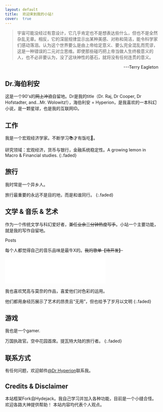 ```yaml
---
layout: default
title:  欢迎来到我的小站!
cover:  true
---
```


> 宇宙可能没经过有意设计，它几乎肯定也不是想表达些什么，但也不是全然杂乱无章。相反，它的深层规律显示出某种美感、对称和简洁，能令科学家们感动落泪。认为这个世界要么是由上帝给定意义、要么完全混乱而荒谬，这是一种错误的二元对立思维。即使那些碰巧把上帝当做人生终极意义的人，也不必非要认为，没了这块神性的基石，就将没有任何连贯的意义。   
<p align="right">---Terry Eagleton

## Dr.海伯利安
这是一个90's的<del>网上冲浪</del>自留地。Dr是我的title（Dr. Raj, Dr Cooper, Dr Hofstadter, and...Mr. Wolowitz!），海伯利安 = Hyperion，是我喜欢的一本科幻小说，是一颗星球，也是我的互联网ID。

## 工作
我是一个宏观经济学家。不断学习📚才有饭吃🍚。

研究领域：宏观经济，货币与银行，金融系统稳定性。A growing lemon in Macro & Financial studies.
{:.faded}


## 旅行
我时常是一个异乡人。

旅行最重要的永远不是目的地，而是和谁同行。
{:.faded}


## 文学 & 音乐 & 艺术
作为一个传统文学与科幻爱好者，<del>兼任业余三分钟热度写手</del>。小站一个主要功能，就是我的写作自留地。

Posts

每个人都觉得自己的音乐品味是最牛X的。<del>我的歌单【待开发】</del>

<iframe frameborder="no" border="0" marginwidth="0" marginheight="0" width="330" height="86" src="//music.163.com/outchain/player?type=2&id=1470773578&auto=1&height=66"></iframe>

我也喜欢梵高与莫奈的作品，喜爱他们对色彩的运用。

他们都用身经历展示了艺术的昂贵且“无用”，但也给予了岁月以文明
{:.faded}

## 游戏
我也是一个gamer. 

万国执政官。空中花园首席。提瓦特大陆的旅行者。
{:.faded}


## 联系方式
有任何问题，欢迎邮件[@Dr Hyperion](mailto:yu.xiaoeconomics@gmail.com)联系我。

## Credits & Disclaimer
本站框架Fork自Hydejack。我自己学习并加入各种功能，目前是一个小缝合怪。欢迎各路大神提供帮助！
本站内容均代表个人观点。

